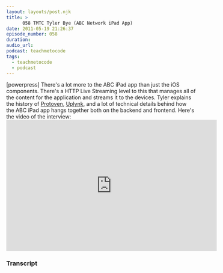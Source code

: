 ```yaml
---
layout: layouts/post.njk
title: >
      058 TMTC Tyler Bye (ABC Network iPad App)
date: 2011-05-19 21:26:37
episode_number: 058
duration: 
audio_url: 
podcast: teachmetocode
tags: 
  - teachmetocode
  - podcast
---
```


[powerpress] There's a lot more to the ABC iPad app than just the iOS components. There's a HTTP Live Streaming level to this that manages all of the content for the application and streams it to the devices. Tyler explains the history of [Protoven](http://protoven.com), [Uplynk](http://uplynk.com), and a lot of technical details behind how the ABC iPad app hangs together both on the backend and frontend. Here's the video of the interview:<iframe src="http://www.youtube.com/embed/ffE1qzq8NDY" width="560" height="349" frameborder="0" allowfullscreen="allowfullscreen"></iframe>



### Transcript


